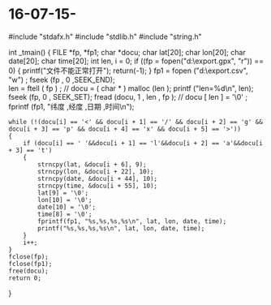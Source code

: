 # 16-07-15-
#include "stdafx.h"
#include "stdlib.h"
#include "string.h"

int _tmain()
{
	FILE *fp, *fp1;
	char *docu;
	char lat[20];
	char lon[20];
	char date[20];
	char time[20];
	int  len, i = 0;
	if   ((fp = fopen("d:\\export.gpx", "r")) == 0)
	{
		printf("文件不能正常打开");
		return(-1);
	}
	fp1      = fopen ("d:\\export.csv", "w") ;
    fseek    (fp , 0 ,SEEK_END);       
    len      = ftell ( fp ) ;                   //
    docu     = ( char * ) malloc (len );
	printf   ("len=%d\n", len);
	fseek    (fp, 0 , SEEK_SET);
	fread    (docu, 1 , len , fp );             //
	docu     [ len ] = '\0' ;
	fprintf  (fp1, "纬度 ,经度 ,日期 ,时间\n");

	while (!(docu[i] == '<' && docu[i + 1] == '/' && docu[i + 2] == 'g' && docu[i + 3] == 'p' && docu[i + 4] == 'x' && docu[i + 5] == '>'))
	{
		if (docu[i] == ' '&&docu[i + 1] == 'l'&&docu[i + 2] == 'a'&&docu[i + 3] == 't')
		{
			strncpy(lat, &docu[i + 6], 9);
			strncpy(lon, &docu[i + 22], 10);
			strncpy(date, &docu[i + 44], 10);
			strncpy(time, &docu[i + 55], 10);
			lat[9] = '\0';
			lon[10] = '\0';
			date[10] = '\0';
			time[8] = '\0';
			fprintf(fp1, "%s,%s,%s,%s\n", lat, lon, date, time);
			printf("%s,%s,%s,%s\n", lat, lon, date, time);
		}
		i++;
	}
	fclose(fp);
	fclose(fp1);
	free(docu);
	return 0;
}
